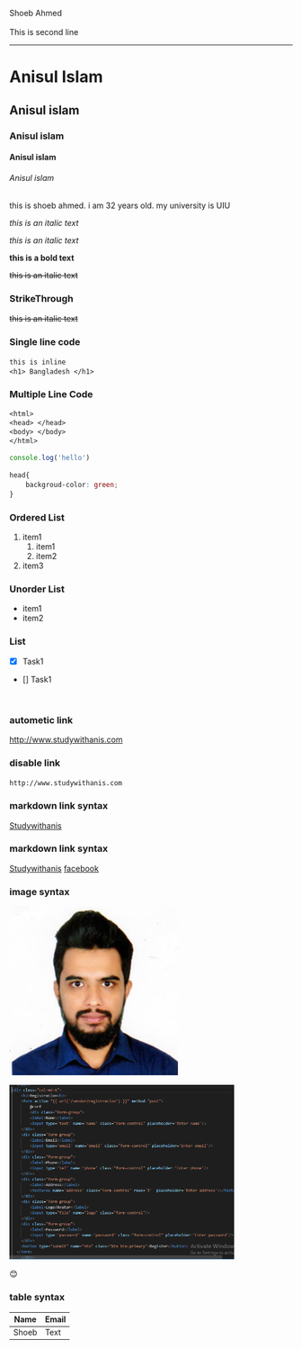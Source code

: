 <!---MArkdown Tutorial---->
Shoeb Ahmed<br/>  
This is second line 

---

# Anisul Islam
## Anisul islam
### Anisul islam
#### Anisul islam
###### Anisul islam
<p>this is shoeb ahmed. i am 32 years old. my university is UIU</p>
<i>this is an italic text</i>  

_this is an italic text_

__this is a bold text__

<del>this is an italic text</del>

### StrikeThrough
~~this is an italic text~~

### Single line code   
`this is inline`  
`<h1> Bangladesh </h1>`


### Multiple Line Code
```
<html>
<head> </head>
<body> </body>
</html>
```
```javascript
console.log('hello')
```
```css
head{
    backgroud-color: green;
}
```

### Ordered List
1. item1
     1. item1
     2. item2
2. item3

### Unorder List
- item1
- item2

### List

- [x] Task1
- [] Task1

<br/>

### autometic link  

http://www.studywithanis.com

### disable link 

`http://www.studywithanis.com`

### markdown link syntax
[Studywithanis](http://www.studywithanis.com)

### markdown link syntax
[Studywithanis][websitelink
]
[facebook][facebooklink]


<!----all link is here-->
[websitelink]: http://www.studyithanis.com
[facebooklink]: http://anisfacebook.com 

### image syntax
![profile](./images/shoeb.jpg)

<img src="./images/resis.PNG" width="400" title="profile image"/>

😊 
### table syntax
 | Name  | Email  | 
  | ------ | ------  | 
   | Shoeb | Text  | 
